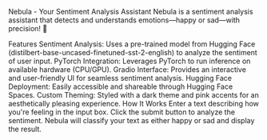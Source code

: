 Nebula - Your Sentiment Analysis Assistant
Nebula is a sentiment analysis assistant that detects and understands emotions—happy or sad—with precision! 🚀

Features
Sentiment Analysis: Uses a pre-trained model from Hugging Face (distilbert-base-uncased-finetuned-sst-2-english) to analyze the sentiment of user input.
PyTorch Integration: Leverages PyTorch to run inference on available hardware (CPU/GPU).
Gradio Interface: Provides an interactive and user-friendly UI for seamless sentiment analysis.
Hugging Face Deployment: Easily accessible and shareable through Hugging Face Spaces.
Custom Theming: Styled with a dark theme and pink accents for an aesthetically pleasing experience.
How It Works
Enter a text describing how you're feeling in the input box.
Click the submit button to analyze the sentiment.
Nebula will classify your text as either happy or sad and display the result.

